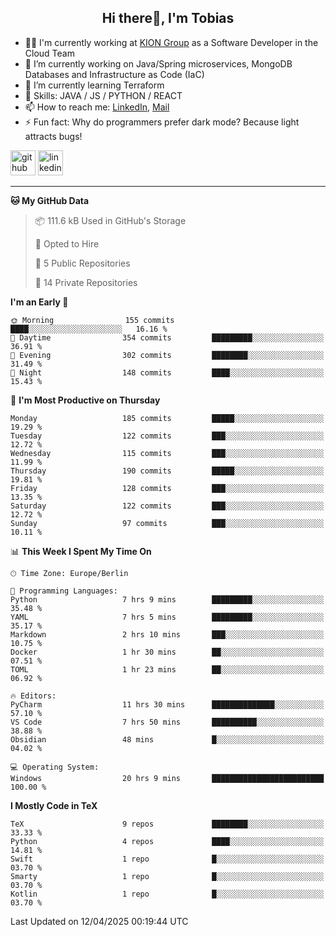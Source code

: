 <h2 align="center">Hi there👋, I'm Tobias</h2>

- 🧑‍💼 I'm currently working at [KION Group](https://www.kiongroup.com/) as a Software Developer in the Cloud Team
- 🔭 I’m currently working on Java/Spring microservices, MongoDB Databases and Infrastructure as Code (IaC)
- 🌱 I’m currently learning Terraform
- 💪 Skills: JAVA / JS / PYTHON / REACT
- 📫 How to reach me: [LinkedIn](https://www.linkedin.com/in/tgoetz), [Mail](mailto:mail@tobiasgoetz.com) 
- ⚡ Fun fact: Why do programmers prefer dark mode? Because light attracts bugs!

[<img src='https://cdn.jsdelivr.net/npm/simple-icons@3.0.1/icons/github.svg' alt='github' height='40'>](https://github.com/TobiasGoetz)  [<img src='https://cdn.jsdelivr.net/npm/simple-icons@3.0.1/icons/linkedin.svg' alt='linkedin' height='40'>](https://www.linkedin.com/in/tgoetz/)  

---

<!--START_SECTION:waka-->
**🐱 My GitHub Data** 

> 📦 111.6 kB Used in GitHub's Storage 
 > 
> 💼 Opted to Hire
 > 
> 📜 5 Public Repositories 
 > 
> 🔑 14 Private Repositories 
 > 
**I'm an Early 🐤** 

```text
🌞 Morning                155 commits         ████░░░░░░░░░░░░░░░░░░░░░   16.16 % 
🌆 Daytime                354 commits         █████████░░░░░░░░░░░░░░░░   36.91 % 
🌃 Evening                302 commits         ████████░░░░░░░░░░░░░░░░░   31.49 % 
🌙 Night                  148 commits         ████░░░░░░░░░░░░░░░░░░░░░   15.43 % 
```
📅 **I'm Most Productive on Thursday** 

```text
Monday                   185 commits         █████░░░░░░░░░░░░░░░░░░░░   19.29 % 
Tuesday                  122 commits         ███░░░░░░░░░░░░░░░░░░░░░░   12.72 % 
Wednesday                115 commits         ███░░░░░░░░░░░░░░░░░░░░░░   11.99 % 
Thursday                 190 commits         █████░░░░░░░░░░░░░░░░░░░░   19.81 % 
Friday                   128 commits         ███░░░░░░░░░░░░░░░░░░░░░░   13.35 % 
Saturday                 122 commits         ███░░░░░░░░░░░░░░░░░░░░░░   12.72 % 
Sunday                   97 commits          ███░░░░░░░░░░░░░░░░░░░░░░   10.11 % 
```


📊 **This Week I Spent My Time On** 

```text
🕑︎ Time Zone: Europe/Berlin

💬 Programming Languages: 
Python                   7 hrs 9 mins        █████████░░░░░░░░░░░░░░░░   35.48 % 
YAML                     7 hrs 5 mins        █████████░░░░░░░░░░░░░░░░   35.17 % 
Markdown                 2 hrs 10 mins       ███░░░░░░░░░░░░░░░░░░░░░░   10.75 % 
Docker                   1 hr 30 mins        ██░░░░░░░░░░░░░░░░░░░░░░░   07.51 % 
TOML                     1 hr 23 mins        ██░░░░░░░░░░░░░░░░░░░░░░░   06.92 % 

🔥 Editors: 
PyCharm                  11 hrs 30 mins      ██████████████░░░░░░░░░░░   57.10 % 
VS Code                  7 hrs 50 mins       ██████████░░░░░░░░░░░░░░░   38.88 % 
Obsidian                 48 mins             █░░░░░░░░░░░░░░░░░░░░░░░░   04.02 % 

💻 Operating System: 
Windows                  20 hrs 9 mins       █████████████████████████   100.00 % 
```

**I Mostly Code in TeX** 

```text
TeX                      9 repos             ████████░░░░░░░░░░░░░░░░░   33.33 % 
Python                   4 repos             ████░░░░░░░░░░░░░░░░░░░░░   14.81 % 
Swift                    1 repo              █░░░░░░░░░░░░░░░░░░░░░░░░   03.70 % 
Smarty                   1 repo              █░░░░░░░░░░░░░░░░░░░░░░░░   03.70 % 
Kotlin                   1 repo              █░░░░░░░░░░░░░░░░░░░░░░░░   03.70 % 
```




 Last Updated on 12/04/2025 00:19:44 UTC
<!--END_SECTION:waka-->
